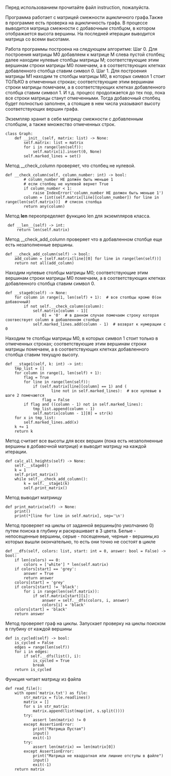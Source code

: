 Перед использованием прочитайте файл instruction, пожалуйста.

Программа работает с матрицей смежности ацикличного графа.Также в программе есть проверка на ацикличность графа.
В процессе выводится матрица смежности с добавочным столбцом, в котором отображается высота вершины.
На последней итерации выводится матрица со всеми высотами.

Работа программы построена на следующем алгоритме:
Шаг 0. Для построения матрицы М0 добавляем к матрице М слева пустой столбец; далее находим нулевые столбцы матрицы М;
 соответствующие этим вершинам строки матрицы М0 помечаем, а в соответствующих клетках добавленного столбца ставим символ 0.
Шаг 1. Для построения матрицы М1 находим те столбцы матрицы М0, в которых символ 1 стоит ТОЛЬКО в отмеченных строках;
 соответствующие этим вершинам строки матрицы помечаем, а в соответствующих клетках добавленного столбца ставим символ 1.
И т.д. процесс продолжается до тех пор, пока все строки матрицы станут отмеченными.
Тогда добавочный столбец будет полностью заполнен, а стоящие в нем числа указывают высоту соответствующих вершин графа.

Экземпляр хранит в себе матрицу смежности с добавленным столбцом, а также множество отмеченных строк.

    class Graph:
        def __init__(self, matrix: list) -> None:
            self.matrix: list = matrix
            for i in range(len(self)):
                self.matrix[i].insert(0, None)
            self.marked_lines = set()


Метод __check_column проверяет, что столбец не нулевой.

    def __check_column(self, column_number: int) -> bool:
            # column_number НЕ должен быть меньше 1
            # если столбец не нулевой вернет True
            if column_number < 1:
                raise IndexError('column_number НЕ должен быть меньше 1')
            column = [int(self.matrix[line][column_number]) for line in range(len(self.matrix))]  # список столбца
            return any(column)

Метод __len__ переопределяет функцию len для экземпляров класса.

     def __len__(self) -> int:
         return len(self.matrix)

Метод __check_add_column проверяет что в добавленном столбце еще есть незаполненные вершины.

    def __check_add_column(self) -> bool:
        add_column = [self.matrix[line][0] for line in range(len(self))]
        return not all(add_column)


Находим нулевые столбцы матрицы М0;
 соответствующие этим вершинам строки матрицы М0 помечаем, а в соответствующих клетках добавленного столбца ставим символ 0.

    def __stage0(self) -> None:
        for column in range(1, len(self) + 1):  # все столбцы кроме 0(он добавочный)
            if not self.__check_column(column):
                self.matrix[column - 1][
                    0] = '0'  # в данном случае помечаем строку которая соотвествует column в добавленном столбце
                self.marked_lines.add(column - 1)  # возврат к нумерации с 0


Находим те столбцы матрицы М0, в которых символ 1 стоит только в отмеченных строках;
 соответствующие этим вершинам строки матрицы помечаем, а в соответствующих клетках добавленного столбца ставим текущую высоту.

    def __stage1(self, k: int) -> int:
        tmp_list = []
        for column in range(1, len(self) + 1):
            flag = True
            for line in range(len(self)):
                if (self.matrix[line][column] == 1) and (
                        line not in self.marked_lines):  # все нулевые в шаге 2 помечаются
                    flag = False
            if flag and ((column - 1) not in self.marked_lines):
                tmp_list.append(column - 1)
                self.matrix[column - 1][0] = str(k)
        for x in tmp_list:
            self.marked_lines.add(x)
        k += 1
        return k


Метод считает все высоты для всех вершин (пока есть незаполненные вершины в добавочной матрице) и выводит матрицу на каждой итерации.

    def calc_all_heights(self) -> None:
        self.__stage0()
        k = 1
        self.print_matrix()
        while self.__check_add_column():
            k = self.__stage1(k)
            self.print_matrix()


Метод выводит матриицу

    def print_matrix(self) -> None:
        print()
        print(*[line for line in self.matrix], sep='\n')


Метод проверяет на циклы от заданной вершины(по умолчанию 0) путем поиска в глубину и раскрашивает в 3 цвета. 
Белые - непосещенные вершины, серые - посещенные, черные -  вершины,из которых вышли окончательно, то есть они точно не состоят в цикле

    def __dfs(self, colors: list, start: int = 0, answer: bool = False) -> bool:
        if len(colors) == 0:
            colors = ['white'] * len(self.matrix)
        if colors[start] == 'grey':
            answer = True
            return answer
        colors[start] = 'grey'
        if colors[start] != 'black':
            for i in range(len(self.matrix)):
                if self.matrix[start][i]:
                    answer = self.__dfs(colors, i, answer)
                    colors[i] = 'black'
        colors[start] = 'black'
        return answer


Метод проверяет граф на циклы. Запускает проверку на циклы поиском в глубину от каждой вершины

    def is_cycled(self) -> bool:
        is_cycled = False
        edges = range(len(self))
        for i in edges:
            if self.__dfs(list(), i):
                is_cycled = True
                break
        return is_cycled


Функция читает матрицу из файла

    def read_file():
        with open('matrix.txt') as file:
            str_matrix = file.readlines()
            matrix = []
            for s in str_matrix:
                matrix.append(list(map(int, s.split())))
            try:
                assert len(matrix) != 0
            except AssertionError:
                print("Матрица Пустая")
                input()
                exit(-1)
            try:
                assert len(matrix) == len(matrix[0])
            except AssertionError:
                print("Матрица не квадратная или лишние отступы в файле")
                input()
                exit(-1)
        return matrix


